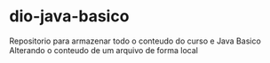 # dio-java-basico
Repositorio para armazenar todo o conteudo do curso e Java Basico 
Alterando o conteudo de um arquivo de forma local